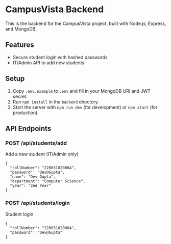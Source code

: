 # CampusVista Backend

This is the backend for the CampusVista project, built with Node.js, Express, and MongoDB.

## Features
- Secure student login with hashed passwords
- IT/Admin API to add new students

## Setup
1. Copy `.env.example` to `.env` and fill in your MongoDB URI and JWT secret.
2. Run `npm install` in the `backend` directory.
3. Start the server with `npm run dev` (for development) or `npm start` (for production).

## API Endpoints
### POST /api/students/add
Add a new student (IT/Admin only)
```
{
  "rollNumber": "220031020064",
  "password": "Dev@Gupta",
  "name": "Dev Gupta",
  "department": "Computer Science",
  "year": "2nd Year"
}
```

### POST /api/students/login
Student login
```
{
  "rollNumber": "220031020064",
  "password": "Dev@Gupta"
}
```
